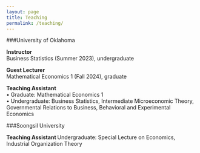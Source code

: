 ```yaml
---
layout: page
title: Teaching
permalink: /teaching/
---
```


###University of Oklahoma  

<b> Instructor </b>  
Business Statistics (Summer 2023), undergraduate

<b> Guest Lecturer </b>  
Mathematical Economics 1 (Fall 2024), graduate

<b> Teaching Assistant </b>  
• Graduate: Mathematical Economics 1  
• Undergraduate: Business Statistics, Intermediate Microeconomic Theory, Governmental Relations to Business, Behavioral and Experimental Economics  


###Soongsil University  

<b> Teaching Assistant </b>
Undergraduate: Special Lecture on Economics, Industrial Organization Theory



